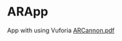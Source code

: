 # ARApp
 App with using Vuforia
[ARCannon.pdf](https://github.com/mix923/ARApp/files/8664264/ARCannon.pdf)

